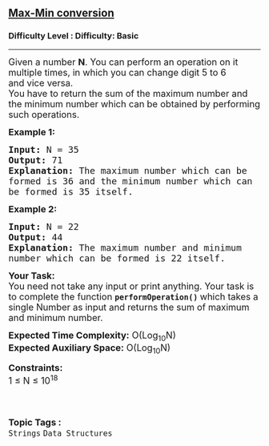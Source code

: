 <h2><a href="https://www.geeksforgeeks.org/problems/max-min-conversion5257/1?page=19&difficulty=Basic&status=unsolved&sortBy=accuracy">Max-Min conversion</a></h2><h3>Difficulty Level : Difficulty: Basic</h3><hr><div class="problems_problem_content__Xm_eO"><p><span style="font-size:18px">Given a number&nbsp;<strong>N</strong>. You can perform an&nbsp;operation on&nbsp;it multiple times, in which you can change&nbsp;digit 5 to 6 and&nbsp;vice versa.<br>
You have to return the sum of the maximum&nbsp;number&nbsp;and the minimum&nbsp;number which can be&nbsp;obtained by performing such operations.</span></p>

<p><span style="font-size:18px"><strong>Example 1:</strong></span></p>

<pre><span style="font-size:18px"><strong>Input:</strong> N = 35
<strong>Output:</strong> 71
<strong>Explanation:</strong> The maximum number which can be
formed is 36 and the minimum number which can
be formed is 35 itself.&nbsp;
</span></pre>

<p><span style="font-size:18px"><strong>Example 2:</strong></span></p>

<pre><span style="font-size:18px"><strong>Input:</strong> N = 22
<strong>Output:</strong> 44
<strong>Explanation: </strong>The maximum number and minimum
number which can be formed is 22 itself.
</span></pre>

<p><span style="font-size:18px"><strong>Your Task:</strong><br>
You need not take any input or print anything. Your task is to complete the function&nbsp;<strong><code>performOperation()</code>&nbsp;</strong>which takes a single Number&nbsp;as input and returns the sum of maximum and minimum number.</span></p>

<p><span style="font-size:18px"><strong>Expected Time Complexity:</strong>&nbsp;O(Log<sub>10</sub>N)<br>
<strong>Expected Auxiliary Space:</strong>&nbsp;O(Log<sub>10</sub>N)</span></p>

<p><span style="font-size:18px"><strong>Constraints:</strong><br>
1 ≤ N&nbsp;≤ 10<sup>18</sup></span><br>
&nbsp;</p>
</div><br><p><span style=font-size:18px><strong>Topic Tags : </strong><br><code>Strings</code>&nbsp;<code>Data Structures</code>&nbsp;